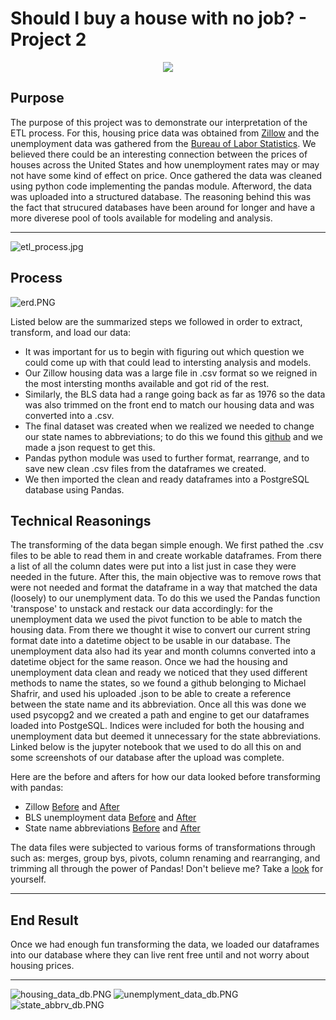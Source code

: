 # Should I buy a house with no job? - Project 2
<p align="center">
  <img src="https://github.com/RobSalazar/Project-2/blob/main/images/house_price.PNG" />
</p>

## Purpose
The purpose of this project was to demonstrate our interpretation of the ETL process. For this, housing price data was obtained from [Zillow](https://www.zillow.com/research/data/) and the unemployment data was gathered from the [Bureau of Labor Statistics](https://www.bls.gov/web/laus.supp.toc.htm). We believed there could be an interesting connection between the prices of houses across the United States and how unemployment rates may or may not have some kind of effect on price.
Once gathered the data was cleaned using python code implementing the pandas module. Afterword, the data was uploaded into a structured database. The reasoning behind this was the fact that strucured databases have been around for longer and have a more diverese pool of tools available for modeling and analysis.
- - -
![etl_process.jpg](https://irt.rowan.edu/_images/banners/catalog/etl-banner.jpg)
## Process
 ![erd.PNG](https://github.com/RobSalazar/Project-2/blob/main/images/ERD.png)
 
Listed below are the summarized steps we followed in order to extract, transform, and load our data:
* It was important for us to begin with figuring out which question we could come up with that could lead to intersting analysis and models.
* Our Zillow housing data was a large file in .csv format so we reigned in the most intersting months available and got rid of the rest.
* Similarly, the BLS data had a range going back as far as 1976 so the data was also trimmed on the front end to match our housing data and was converted into a .csv.
* The final dataset was created when we realized we needed to change our state names to abbreviations; to do this we found this [github](https://gist.github.com/mshafrir/) and we made a json request to get this.
* Pandas python module was used to further format, rearrange, and to save new clean .csv files from the dataframes we created.
* We then imported the clean and ready dataframes into a PostgreSQL database using Pandas.

## Technical Reasonings
The transforming of the data began simple enough. We first pathed the .csv files to be able to read them in and create workable dataframes. From there a list of all the column dates were put into a list just in case they were needed in the future. After this, the main objective was to remove rows that were not needed and format the dataframe in a way that matched the data (loosely) to our unemplyment data. To do this we used the Pandas function 'transpose' to unstack and restack our data accordingly: for the unemployment data we used the pivot function to be able to match the housing data. From there we thought it wise to convert our current string format date into a datetime object to be usable in our database. The unemployment data also had its year and month columns converted into a datetime object for the same reason. Once we had the housing and unemployment data clean and ready we noticed that they used different methods to name the states, so we found a github belonging to Michael Shafrir, and used his uploaded .json to be able to create a reference between the state name and its abbreviation. Once all this was done we used psycopg2 and we created a path and engine to get our dataframes loaded into PostgeSQL. Indices were included for both the housing and unemployment data but deemed it unnecessary for the state abbreviations. Linked below is the jupyter notebook that we used to do all this on and some screenshots of our database after the upload was complete.

Here are the before and afters for how our data looked before transforming with pandas:
* Zillow [Before](https://github.com/RobSalazar/Project-2/blob/main/data/original/zillow_data.csv) and [After](https://github.com/RobSalazar/Project-2/blob/main/data/zillow.csv)
* BLS unemployment data [Before](https://github.com/RobSalazar/Project-2/blob/main/data/original/state_unem_rate.csv) and [After](https://github.com/RobSalazar/Project-2/blob/main/data/unemployment_pivot.csv)
* State name abbreviations [Before](https://gist.githubusercontent.com/mshafrir/2646763/raw/8b0dbb93521f5d6889502305335104218454c2bf/states_titlecase.json) and [After](https://github.com/RobSalazar/Project-2/blob/main/data/state_abbreviations.csv)

The data files were subjected to various forms of transformations through such as: merges, group bys, pivots, column renaming and rearranging, and trimming all through the power of Pandas! Don't believe me? Take a [look](https://github.com/RobSalazar/Project-2/blob/main/data_cleaning.ipynb) for yourself.
- - -
## End Result
Once we had enough fun transforming the data, we loaded our dataframes into our database where they can live rent free until and not worry about housing prices.
- - -
![housing_data_db.PNG](https://github.com/RobSalazar/Project-2/blob/main/images/housing_data_db.PNG)
![unemplyment_data_db.PNG](https://github.com/RobSalazar/Project-2/blob/main/images/unemplyment_data_db.PNG)
![state_abbrv_db.PNG](https://github.com/RobSalazar/Project-2/blob/main/images/state_abbrv_db.PNG)
